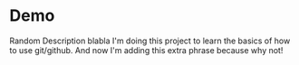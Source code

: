 # Demo

Random Description blabla I'm doing this project to learn the basics of how to use git/github. And now I'm adding this extra phrase because why not!
